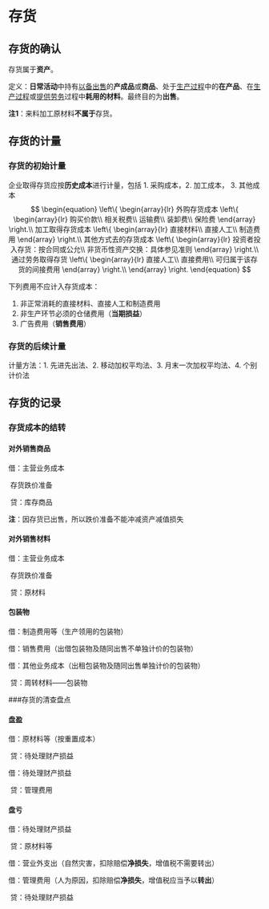 # 存货

## 存货的确认

存货属于**资产**。

定义：**日常活动**中持有<u>以备出售</u>的**产成品**或**商品**、处于<u>生产过程</u>中的**在产品**、在<u>生产过程</u>或<u>提供劳务</u>过程中**耗用的材料**。最终目的为**出售**。

**注1**：来料加工原材料**不属于**存货。

## 存货的计量

### 存货的初始计量

企业取得存货应按**历史成本**进行计量，包括 1. 采购成本，2. 加工成本， 3. 其他成本
$$
\begin{equation}
\left\{
	\begin{array}{lr}
	外购存货成本
	\left\{
		\begin{array}{lr}
		购买价款\\
		相关税费\\
		运输费\\
		装卸费\\
		保险费
		\end{array}
	\right.\\
	加工取得存货成本
	\left\{
		\begin{array}{lr}
		直接材料\\
		直接人工\\
		制造费用
		\end{array}
	\right.\\
	其他方式去的存货成本
	\left\{
		\begin{array}{lr}
		投资者投入存货：按合同或公允\\
		非货币性资产交换：具体参见准则
		\end{array}
	\right.\\
	通过劳务取得存货
	\left\{
		\begin{array}{lr}
		直接人工\\
		直接费用\\
		可归属于该存货的间接费用
		\end{array}
	\right.\\
	\end{array}
\right.
\end{equation}
$$


下列费用不应计入存货成本：

1. 非正常消耗的直接材料、直接人工和制造费用
2. 非生产环节必须的仓储费用（**当期损益**）
3. 广告费用（**销售费用**）



### 存货的后续计量

计量方法：1. 先进先出法、2. 移动加权平均法、3. 月末一次加权平均法、4. 个别计价法



## 存货的记录

### 存货成本的结转

#### 对外销售商品

借：主营业务成本

​	存货跌价准备

​	贷：库存商品

**注**：因存货已出售，所以跌价准备不能冲减资产减值损失 

#### 对外销售材料

借：主营业务成本

​	存货跌价准备

​	贷：原材料

#### 包装物

借：制造费用等（生产领用的包装物）

借：销售费用（出借包装物及随同出售不单独计价的包装物）

借：其他业务成本（出租包装物及随同出售单独计价的包装物）

​	贷：周转材料——包装物



###存货的清查盘点

 #### 盘盈

借：原材料等（按重置成本）

​	贷：待处理财产损益

借：待处理财产损益

​	贷：管理费用

#### 盘亏

借：待处理财产损益

​	贷：原材料等

借：营业外支出（自然灾害，扣除赔偿**净损失**，增值税不需要转出）

借：管理费用（人为原因，扣除赔偿**净损失**，增值税应当予以**转出**）

​	贷：待处理财产损益



